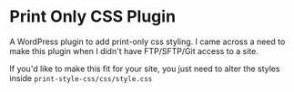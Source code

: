 # Print Only CSS Plugin

A WordPress plugin to add print-only css styling. I came across a need to make this plugin when I didn't have FTP/SFTP/Git access to a site.

If you'd like to make this fit for your site, you just need to alter the styles inside `print-style-css/css/style.css`
